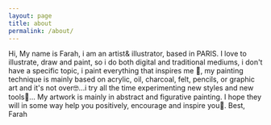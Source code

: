 ```yaml
---
layout: page
title: about
permalink: /about/
---
```


Hi, 
My name is Farah, i am an artist& illustrator, based in PARIS. 
I love to illustrate, draw and paint, so i do both digital and traditional mediums, i don't have a specific topic, i paint everything that inspires me 🌸, my painting technique is mainly based on acrylic, oil, charcoal, felt, pencils, or graphic art and it's not over🤓...i try all the time experimenting new styles and new tools🔬... My artwork is mainly in abstract and figurative painting. 
I hope they will in some way help you positively, encourage and inspire you🌻. 
Best, Farah
   